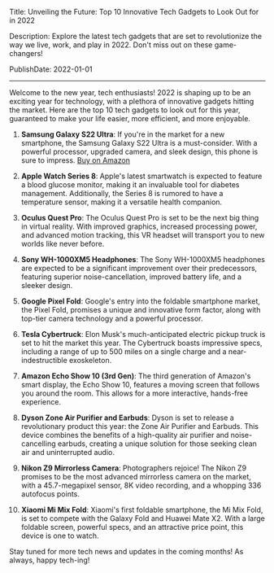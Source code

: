  Title: Unveiling the Future: Top 10 Innovative Tech Gadgets to Look Out for in 2022

Description: Explore the latest tech gadgets that are set to revolutionize the way we live, work, and play in 2022. Don't miss out on these game-changers!

PublishDate: 2022-01-01

---

Welcome to the new year, tech enthusiasts! 2022 is shaping up to be an exciting year for technology, with a plethora of innovative gadgets hitting the market. Here are the top 10 tech gadgets to look out for this year, guaranteed to make your life easier, more efficient, and more enjoyable.

1. **Samsung Galaxy S22 Ultra**: If you're in the market for a new smartphone, the Samsung Galaxy S22 Ultra is a must-consider. With a powerful processor, upgraded camera, and sleek design, this phone is sure to impress. [Buy on Amazon](https://amzn.to/3rBdZXk)

2. **Apple Watch Series 8**: Apple's latest smartwatch is expected to feature a blood glucose monitor, making it an invaluable tool for diabetes management. Additionally, the Series 8 is rumored to have a temperature sensor, making it a versatile health companion.

3. **Oculus Quest Pro**: The Oculus Quest Pro is set to be the next big thing in virtual reality. With improved graphics, increased processing power, and advanced motion tracking, this VR headset will transport you to new worlds like never before.

4. **Sony WH-1000XM5 Headphones**: The Sony WH-1000XM5 headphones are expected to be a significant improvement over their predecessors, featuring superior noise-cancellation, improved battery life, and a sleeker design.

5. **Google Pixel Fold**: Google's entry into the foldable smartphone market, the Pixel Fold, promises a unique and innovative form factor, along with top-tier camera technology and a powerful processor.

6. **Tesla Cybertruck**: Elon Musk's much-anticipated electric pickup truck is set to hit the market this year. The Cybertruck boasts impressive specs, including a range of up to 500 miles on a single charge and a near-indestructible exoskeleton.

7. **Amazon Echo Show 10 (3rd Gen)**: The third generation of Amazon's smart display, the Echo Show 10, features a moving screen that follows you around the room. This allows for a more interactive, hands-free experience.

8. **Dyson Zone Air Purifier and Earbuds**: Dyson is set to release a revolutionary product this year: the Zone Air Purifier and Earbuds. This device combines the benefits of a high-quality air purifier and noise-cancelling earbuds, creating a unique solution for those seeking clean air and uninterrupted audio.

9. **Nikon Z9 Mirrorless Camera**: Photographers rejoice! The Nikon Z9 promises to be the most advanced mirrorless camera on the market, with a 45.7-megapixel sensor, 8K video recording, and a whopping 336 autofocus points.

10. **Xiaomi Mi Mix Fold**: Xiaomi's first foldable smartphone, the Mi Mix Fold, is set to compete with the Galaxy Fold and Huawei Mate X2. With a large foldable screen, powerful specs, and an attractive price point, this device is one to watch.

Stay tuned for more tech news and updates in the coming months! As always, happy tech-ing!